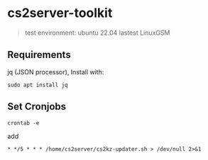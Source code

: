 # cs2server-toolkit
> test environment:
> ubuntu 22.04
> lastest LinuxGSM

## Requirements
jq (JSON processor), Install with:
```
sudo apt install jq
```

## Set Cronjobs
```
crontab -e
```
add
```
* */5 * * * /home/cs2server/cs2kz-updater.sh > /dev/null 2>&1
```
